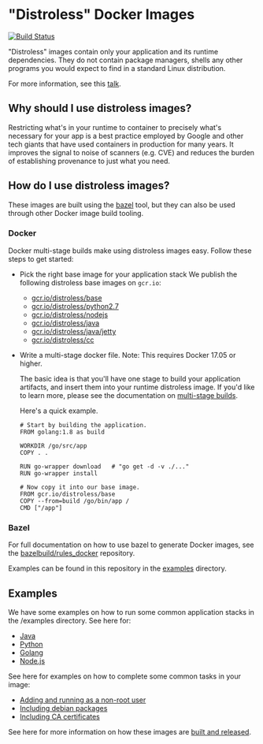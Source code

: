 # "Distroless" Docker Images

[![Build Status](https://travis-ci.org/GoogleCloudPlatform/distroless.svg?branch=master)](https://travis-ci.org/GoogleCloudPlatform/distroless)

"Distroless" images contain only your application and its runtime dependencies.
They do not contain package managers, shells any other programs you would expect to find in a standard Linux distribution.

For more information, see this [talk](https://swampup2017.sched.com/event/A6CW/distroless-docker-containerizing-apps-not-vms?iframe=no&w=100%&sidebar=yes&bg=no).

## Why should I use distroless images?

Restricting what's in your runtime to container to precisely what's necessary for your app is a best practice employed by Google
and other tech giants that have used containers in production for many years.
It improves the signal to noise of scanners (e.g. CVE) and reduces the burden of establishing provenance to just what you need.

## How do I use distroless images?

These images are built using the [bazel](https://bazel.build) tool, but they can also be used through other Docker image build tooling.

### Docker

Docker multi-stage builds make using distroless images easy.
Follow these steps to get started:

* Pick the right base image for your application stack
  We publish the following distroless base images on `gcr.io`:
    * [gcr.io/distroless/base](base/README.md)
    * [gcr.io/distroless/python2.7](python2.7/README.md)
    * [gcr.io/distroless/nodejs](nodejs/README.md)
    * [gcr.io/distroless/java](java/README.md)
    * [gcr.io/distroless/java/jetty](java/jetty/README/md)
    * [gcr.io/distroless/cc](cc/README.md)
* Write a multi-stage docker file.
  Note: This requires Docker 17.05 or higher.

  The basic idea is that you'll have one stage to build your application artifacts, and insert them into your runtime distroless image.
  If you'd like to learn more, please see the documentation on [multi-stage builds](https://docs.docker.com/engine/userguide/eng-image/multistage-build/).

  Here's a quick example.
  ```
  # Start by building the application.
  FROM golang:1.8 as build

  WORKDIR /go/src/app
  COPY . .

  RUN go-wrapper download   # "go get -d -v ./..."
  RUN go-wrapper install

  # Now copy it into our base image.
  FROM gcr.io/distroless/base
  COPY --from=build /go/bin/app /
  CMD ["/app"]
  ```

### Bazel

For full documentation on how to use bazel to generate Docker images, see the [bazelbuild/rules_docker](http://github.com/bazelbuild/rules_docker) repository.

Examples can be found in this repository in the [examples](examples/) directory.

## Examples

We have some examples on how to run some common application stacks in the /examples directory.
See here for:

* [Java](examples/java/BUILD)
* [Python](examples/python2.7/BUILD)
* [Golang](examples/go/BUILD)
* [Node.js](examples/nodejs/BUILD)

See here for examples on how to complete some common tasks in your image:

* [Adding and running as a non-root user](examples/nonroot)
* [Including debian packages](https://github.com/bazelbuild/rules_docker#docker_build-1)
* [Including CA certificates](cacerts/)

See here for more information on how these images are [built and released](RELEASES.md).
